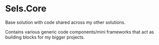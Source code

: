 # Sels.Core
Base solution with code shared across my other solutions.

Contains various generic code components/mini frameworks that act as building blocks for my bigger projects.